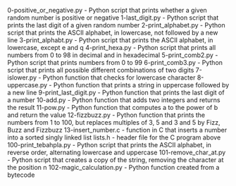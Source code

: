 0-positive_or_negative.py - Python script that prints whether a given random number is positive or negative
1-last_digit.py - Python script that prints the last digit of a given random number
2-print_alphabet.py - Python script that prints the ASCII alphabet, in lowercase, not followed by a new line
3-print_alphabt.py - Python script that prints the ASCII alphabet, in lowercase, except e and q
4-print_hexa.py - Python script that prints all numbers from 0 to 98 in decimal and in hexadecimal
5-print_comb2.py - Python script that prints numbers from 0 to 99
6-print_comb3.py - Python script that prints all possible different combinations of two digits
7-islower.py - Python function that checks for lowercase character
8-uppercase.py - Python function that prints a string in uppercase followed by a new line
9-print_last_digit.py - Python function that prints the last digit of a number
10-add.py - Python function that adds two integers and returns the result
11-pow.py - Python function that computes a to the power of b and return the value
12-fizzbuzz.py - Python function that prints the numbers from 1 to 100, but replaces multiples of 3, 5 and 3 and 5 by Fizz, Buzz and Fizzbuzz
13-insert_number.c - function in C that inserts a number into a sorted singly linked list
lists.h - header file for the C program above
100-print_tebahpla.py - Python script that prints the ASCII alphabet, in reverse order, alternating lowercase and uppercase
101-remove_char_at.py - Python script that creates a copy of the string, removing the character at the position n
102-magic_calculation.py - Python function created from a bytecode